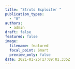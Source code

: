 ```yaml
---
title: "Struts Exploiter "
publication_types:
  - "0"
authors:
  - admin
draft: false
featured: false
image:
  filename: featured
  focal_point: Smart
  preview_only: false
date: 2021-01-25T17:09:01.335Z
---
```

